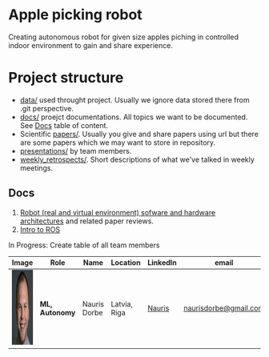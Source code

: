 # Apple picking robot

Creating autonomous robot for given size apples piching in controlled indoor environment to gain and share experience.

# Project structure

* [data/](data/) used throught project. Usually we ignore data stored there from .git perspective.
* [docs/](docs/) proejct documentations. All topics we want to be documented. See [Docs](#docs) table of content.
* Scientific [papers/](papers/). Usually you give and share papers using url but there are some papers which we may want to store in repository.
* [presentations/](presentations/) by team members.
* [weekly_retrospects/](weekly_retrospects/). Short descriptions of what we've talked in weekly meetings.

## Docs

1. [Robot (real and virtual environment) sofware and hardware architectures](docs/ArchitectureProposal.md) and related paper reviews.
2. [Intro to ROS](docs/ROS.md)

In Progress: Create table of all team members

|     Image              |     Role      |      Name      |    Location   | LinkedIn    |     email   |
|------------------------|---------------|----------------|---------------|-------------|-------------|
| <img src="./images/nauris_dorbe.jpg" alt="Nauris Dorbe" width="150" height="150"> |__ML, Autonomy__| Nauris Dorbe | Latvia, Riga | [Nauris](https://www.linkedin.com/in/naurisdorbe) | <naurisdorbe@gmail.com> |
